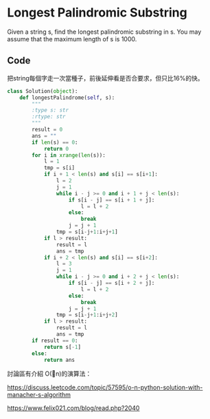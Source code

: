 Longest Palindromic Substring
========

Given a string s, find the longest palindromic substring in s. You may assume that the maximum length of s is 1000.



Code
--------

把string每個字走一次當種子，前後延伸看是否合要求，但只比16%的快。

```python
class Solution(object):
    def longestPalindrome(self, s):
        """
        :type s: str
        :rtype: str
        """
        result = 0
        ans = ""
        if len(s) == 0:
            return 0
        for i in xrange(len(s)):
            l = 1
            tmp = s[i]
            if i + 1 < len(s) and s[i] == s[i+1]:
                l = 2
                j = 1
                while i - j >= 0 and i + 1 + j < len(s):
                    if s[i - j] == s[i + 1 + j]:
                        l = l + 2
                    else:
                        break
                    j = j + 1
                tmp = s[i-j+1:i+j+1]
            if l > result:
                result = l
                ans = tmp
            if i + 2 < len(s) and s[i] == s[i+2]:
                l = 3
                j = 1
                while i - j >= 0 and i + 2 + j < len(s):
                    if s[i - j] == s[i + 2 + j]:
                        l = l + 2
                    else:
                        break
                    j = j + 1
                tmp = s[i-j+1:i+j+2]
            if l > result:
                result = l
                ans = tmp
        if result == 0:
            return s[-1]
        else:
            return ans
```


討論區有介紹 O(n)的演算法：

https://discuss.leetcode.com/topic/57595/o-n-python-solution-with-manacher-s-algorithm

https://www.felix021.com/blog/read.php?2040
